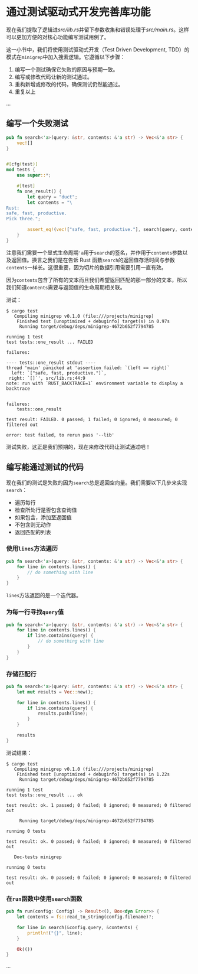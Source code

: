 # 通过测试驱动式开发完善库功能

现在我们提取了逻辑进*src/lib.rs*并留下参数收集和错误处理于*src/main.rs*。这样可以更加方便的对核心功能编写测试用例了。

这一小节中，我们将使用测试驱动式开发（Test Driven Development, TDD）的模式在`minigrep`中加入搜索逻辑。它遵循以下步骤：

1. 编写一个测试确保它失败的原因与预期一致。
1. 编写或修改代码让新的测试通过。
1. 重构新增或修改的代码，确保测试仍然能通过。
1. 重复以上

...

## 编写一个失败测试

```rust
pub fn search<'a>(query: &str, contents: &'a str) -> Vec<&'a str> {
    vec![]
}


#[cfg(test)]
mod tests {
    use super::*;

    #[test]
    fn one_result() {
        let query = "duct";
        let contents = "\
Rust:
safe, fast, productive.
Pick three.";

        assert_eq!(vec!["safe, fast, productive."], search(query, contents));
    }
}
```

注意我们需要一个显式生命周期`'a`用于`search`的签名，并作用于`contents`参数以及返回值。换言之我们是在告诉 Rust 函数`search`的返回值存活时间与参数`contents`一样长。这很重要，因为切片的数据引用需要引用一直有效。

因为`contents`包含了所有的文本而且我们希望返回匹配的那一部分的文本，所以我们知道`contents`需要与返回值的生命周期相关联。

测试：

```null
$ cargo test
   Compiling minigrep v0.1.0 (file:///projects/minigrep)
    Finished test [unoptimized + debuginfo] target(s) in 0.97s
     Running target/debug/deps/minigrep-4672b652f7794785

running 1 test
test tests::one_result ... FAILED

failures:

---- tests::one_result stdout ----
thread 'main' panicked at 'assertion failed: `(left == right)`
  left: `["safe, fast, productive."]`,
 right: `[]`', src/lib.rs:44:9
note: run with `RUST_BACKTRACE=1` environment variable to display a backtrace


failures:
    tests::one_result

test result: FAILED. 0 passed; 1 failed; 0 ignored; 0 measured; 0 filtered out

error: test failed, to rerun pass '--lib'
```

测试失败，这正是我们预期的，现在来修改代码让测试通过吧！

## 编写能通过测试的代码

现在我们的测试是失败的因为`search`总是返回空向量。我们需要以下几步来实现`search`：

- 遍历每行
- 检查所处行是否包含查询值
- 如果包含，添加至返回值
- 不包含则无动作
- 返回匹配的列表

### 使用`lines`方法遍历

```rust
pub fn search<'a>(query: &str, contents: &'a str) -> Vec<&'a str> {
    for line in contents.lines() {
        // do something with line
    }
}
```

`lines`方法返回的是一个迭代器。

### 为每一行寻找`query`值

```rust
pub fn search<'a>(query: &str, contents: &'a str) -> Vec<&'a str> {
    for line in contents.lines() {
        if line.contains(query) {
            // do something with line
        }
    }
}
```

### 存储匹配行

```rust
pub fn search<'a>(query: &str, contents: &'a str) -> Vec<&'a str> {
    let mut results = Vec::new();

    for line in contents.lines() {
        if line.contains(query) {
            results.push(line);
        }
    }

    results
}
```

测试结果：

```null
$ cargo test
   Compiling minigrep v0.1.0 (file:///projects/minigrep)
    Finished test [unoptimized + debuginfo] target(s) in 1.22s
     Running target/debug/deps/minigrep-4672b652f7794785

running 1 test
test tests::one_result ... ok

test result: ok. 1 passed; 0 failed; 0 ignored; 0 measured; 0 filtered out

     Running target/debug/deps/minigrep-4672b652f7794785

running 0 tests

test result: ok. 0 passed; 0 failed; 0 ignored; 0 measured; 0 filtered out

   Doc-tests minigrep

running 0 tests

test result: ok. 0 passed; 0 failed; 0 ignored; 0 measured; 0 filtered out
```

### 在`run`函数中使用`search`函数

```rust
pub fn run(config: Config) -> Result<(), Box<dyn Error>> {
    let contents = fs::read_to_string(config.filename)?;

    for line in search(&config.query, &contents) {
        println!("{}", line);
    }

    Ok(())
}
```

...
